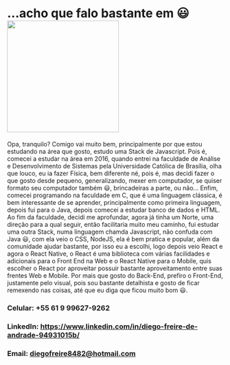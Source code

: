 # ...acho que falo bastante em :smiley: <img width="260" height="260" src="https://avatars1.githubusercontent.com/u/44952566?s=460&u=49bddba335686455066ac46e94842fc48ecdba22&v=4">

Opa, tranquilo? Comigo vai muito bem, principalmente por que estou estudando na área que gosto, estudo uma Stack de Javascript.
Pois é, comecei a estudar na área em 2016, quando entrei na faculdade de Análise e Desenvolvimento de Sistemas pela Universidade Católica de Brasília, olha que louco, eu ia fazer Física, bem diferente né, pois é, mas decidi fazer o que gosto desde pequeno, generalizando, mexer em computador, se quiser formato seu computador também :smiley:, brincadeiras a parte, ou não... Enfim, comecei programando na faculdade em C, que é uma linguagem clássica, é bem interessante de se aprender, principalmente como primeira linguagem, depois fui para o Java, depois comecei a estudar banco de dados e HTML. Ao fim da faculdade, decidi me aprofundar, agora já tinha um Norte, uma direção para a qual seguir, então facilitaria muito meu caminho, fui estudar uma outra Stack, numa linguagem chamda Javascript, não confuda com Java :smiley:, com ela veio o CSS, NodeJS, ela é bem pratica e popular, além da comunidade ajudar bastante, por isso eu a escolhi, logo depois veio React e agora o React Native, o React é uma biblioteca com várias facilidades e adicionais para o Front End na Web e o React Native para o Mobile, quis escolher o React por aproveitar possuir bastante aproveitamento entre suas frentes Web e Mobile. Por mais que gosto do Back-End, prefiro o Front-End, justamente pelo visual, pois sou bastante detalhista e gosto de ficar remexendo nas coisas, até que eu diga que ficou muito bom :smiley:.

### Celular: +55 61 9 99627-9262
### LinkedIn: https://www.linkedin.com/in/diego-freire-de-andrade-94931015b/
### Email: diegofreire8482@hotmail.com
